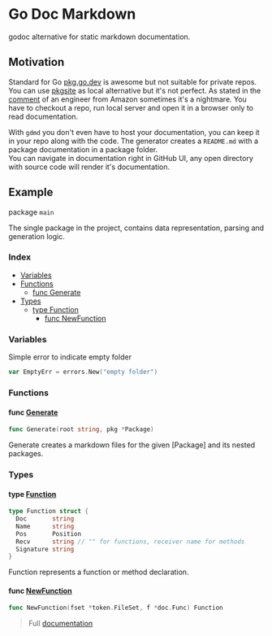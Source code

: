 # Go Doc Markdown

godoc alternative for static markdown documentation.

## Motivation

Standard for Go [pkg.go.dev](https://pkg.go.dev/) is awesome but not suitable for private repos. You can use [pkgsite](https://cs.opensource.google/go/x/pkgsite) as local alternative but it's not perfect. As stated in the [comment](https://github.com/golang/go/issues/2381#issuecomment-2183224009) of an engineer from Amazon sometimes it's a nightmare. You have to checkout a repo, run local server and open it in a browser only to read documentation.

With `gdmd` you don't even have to host your documentation, you can keep it in your repo along with the code. The generator creates a `README.md` with a package documentation in a package folder.  
You can navigate in documentation right in GitHub UI, any open directory with source code will render it's documentation.

## Example

package `main`

The single package in the project, contains data representation, parsing and generation logic.

### Index

- [Variables](#variables)
- [Functions](#functions)
  - [func Generate](#func-generate)
- [Types](#types)
  - [type Function](#type-function)
    - [func NewFunction](#func-newfunction)

### Variables

Simple error to indicate empty folder

```go
var EmptyErr = errors.New("empty folder")
```

### Functions

#### func [Generate](./cmd/gdmd/generate.go#L30)

```go
func Generate(root string, pkg *Package)
```

Generate creates a markdown files for the given [Package] and its nested packages.

### Types

#### type [Function](./cmd/gdmd/types.go#L85)

```go
type Function struct {
  Doc       string
  Name      string
  Pos       Position
  Recv      string // "" for functions, receiver name for methods
  Signature string
}
```

Function represents a function or method declaration.

#### func [NewFunction](./cmd/gdmd/types.go#L93)

```go
func NewFunction(fset *token.FileSet, f *doc.Func) Function
```

> Full [documentation](cmd/gdmd/README.md)
